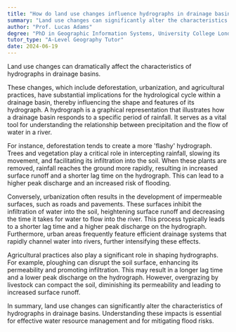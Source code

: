 ```yaml
---
title: "How do land use changes influence hydrographs in drainage basins?"
summary: "Land use changes can significantly alter the characteristics of hydrographs in drainage basins."
author: "Prof. Lucas Adams"
degree: "PhD in Geographic Information Systems, University College London"
tutor_type: "A-Level Geography Tutor"
date: 2024-06-19
---
```


Land use changes can dramatically affect the characteristics of hydrographs in drainage basins.

These changes, which include deforestation, urbanization, and agricultural practices, have substantial implications for the hydrological cycle within a drainage basin, thereby influencing the shape and features of its hydrograph. A hydrograph is a graphical representation that illustrates how a drainage basin responds to a specific period of rainfall. It serves as a vital tool for understanding the relationship between precipitation and the flow of water in a river.

For instance, deforestation tends to create a more 'flashy' hydrograph. Trees and vegetation play a critical role in intercepting rainfall, slowing its movement, and facilitating its infiltration into the soil. When these plants are removed, rainfall reaches the ground more rapidly, resulting in increased surface runoff and a shorter lag time on the hydrograph. This can lead to a higher peak discharge and an increased risk of flooding.

Conversely, urbanization often results in the development of impermeable surfaces, such as roads and pavements. These surfaces inhibit the infiltration of water into the soil, heightening surface runoff and decreasing the time it takes for water to flow into the river. This process typically leads to a shorter lag time and a higher peak discharge on the hydrograph. Furthermore, urban areas frequently feature efficient drainage systems that rapidly channel water into rivers, further intensifying these effects.

Agricultural practices also play a significant role in shaping hydrographs. For example, ploughing can disrupt the soil surface, enhancing its permeability and promoting infiltration. This may result in a longer lag time and a lower peak discharge on the hydrograph. However, overgrazing by livestock can compact the soil, diminishing its permeability and leading to increased surface runoff.

In summary, land use changes can significantly alter the characteristics of hydrographs in drainage basins. Understanding these impacts is essential for effective water resource management and for mitigating flood risks.
    
